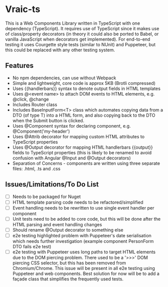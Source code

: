 # Vraic-ts
This is a Web Components Library written in TypeScript with one dependency (TypeScript). It requires use of TypeScript since it makes use of class/property decorators (in theory it could also be ported to Babel, or vanilla JavaScript when decorators get implemented). For end-to-end testing it uses Courgette style tests (similar to NUnit) and Puppeteer, but this could be replaced with any other testing system.

## Features
* No npm dependencies, can use without Webpack
* Simple and lightweight, core code is approx 5KB (Brotli compressed)
* Uses {{handlerbars}} syntax to denote output fields in HTML templates
* Uses @\<event name> to attach DOM events to HTML elements, e.g. @click, @change
* Includes Router class
* Includes BaseInputForm\<T> class which automates copying data from a DTO (of type T) into a HTML form, and also copying back to the DTO when the Submit button is clicked.
* Uses @Component syntax for declaring component, e.g. @Component('my-header')
* Uses @Attrib decorator for mapping custom HTML attributes to TypeScript properties
* Uses @Output decorator for mapping HTML handlerbars {{output}} fields to TypeScript properties (this is likely to be renamed to avoid confusion with Angular @Input and @Output decorators)
* Separation of Concerns - components are written using three separate files: .html, .ts and .css

## Issues/Limitations/To Do List
- [ ] Needs to be packaged for Nuget
- [ ] HTML template parsing code needs to be refactored/simplified
- [ ] Event handling needs to be rewritten to use single event handler per component
- [ ] Unit tests need to be added to core code, but this will be done after the HTML parsing and event handling changes
- [ ] Should rename @Output decorator to something else
- [ ] e2e testing highlighted problem with Puppeteer's date serialisation which needs further investigation (example component PersonForm DTO fails e2e test)
- [ ] e2e testing with Puppeteer uses long paths to target HTML elements due to the DOM piercing problem. There used to be a '>>>' DOM piercing CSS selector, but this has been removed from Chromium/Chrome. This issue will be present in all e2e testing using Puppeteer and web components. Best solution for now will be to add a façade class that simplifies the frequently used tests.
